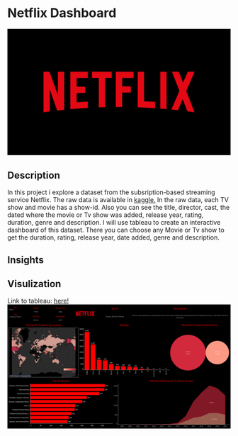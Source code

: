 # Netflix Dashboard

![alt text](https://github.com/ptrutnau/Netflix_Dashboard/blob/main/Netflix_dashboard/Netflix_logo.png)

## Description
In this project i explore a dataset from the subsription-based streaming service Netflix. The raw data is available in [kaggle.](https://www.kaggle.com/datasets/shivamb/netflix-shows/?select=netflix_titles.csv)
In the raw data, each TV show and movie has a show-id. Also you can see the title, director, cast, the dated where the movie or Tv show was added, release year, rating, duration, genre and description.
I will use tableau to create an interactive dashboard of this dataset. There you can choose any Movie or Tv show to get the duration, rating, release year, date added, genre and description.

## Insights 


## Visulization
Link to tableau: [here!](https://public.tableau.com/app/profile/pablo.trutnau/viz/Netflix_dashboard_17022915857530/Netflix)
![alt text](https://github.com/ptrutnau/Netflix_Dashboard/blob/main/Netflix_dashboard/Dashboard.png)
